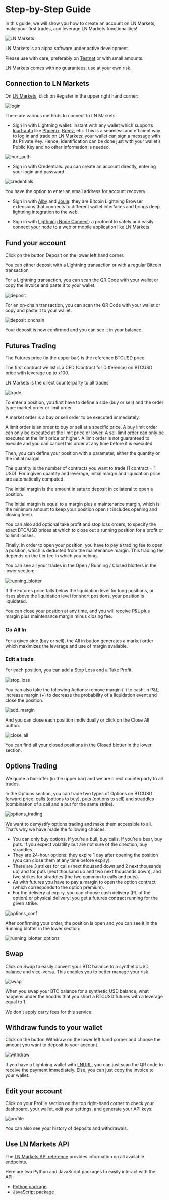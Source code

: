 # Step-by-Step Guide

In this guide, we will show you how to create an account on LN Markets, make your first trades, and leverage LN Markets functionalities!

<img :src="$withBase('/assets/lnm.png')" alt="LN Markets">

LN Markets is an alpha software under active development.

Please use with care, preferably on [Testnet](https://testnet.lnmarkets.com/) or with small amounts.

LN Markets comes with no guarantees, use at your own risk.

## Connection to LN Markets

On [LN Markets](https://lnmarkets.com/), click on Register in the upper right hand corner:

<img :src="$withBase('/assets/login.png')" alt="login">

There are various methods to connect to LN Markets:

- Sign in with Lightning wallet: instant with any wallet which supports [lnurl-auth](https://github.com/fiatjaf/awesome-lnurl#wallets) like [Phoenix](https://phoenix.acinq.co/), [Breez](https://breez.technology/), etc. This is a seamless and efficient way to log in and trade on LN Markets: your wallet can sign a message with its Private Key. Hence, identification can be done just with your wallet’s Public Key and no other information is needed.

<img :src="$withBase('/assets/lnurl_auth.png')" alt="lnurl_auth">

- Sign in with Credentials: you can create an account directly, entering your login and password.

<img :src="$withBase('/assets/credentials.png')" alt="credentials">

You have the option to enter an email address for account recovery.

- Sign in with [Alby](https://getalby.com/) and [Joule](https://lightningjoule.com/): they are Bitcoin Lightning Browser extensions that connects to different wallet interfaces and brings deep lightning integration to the web.

- Sign in with [Ligthning Node Connect](https://github.com/lightninglabs/lightning-node-connect): a protocol to safely and easily connect your node to a web or mobile application like LN Markets.

## Fund your account

Click on the button Deposit on the lower left hand corner.

You can either deposit with a Lightning transaction or with a regular Bitcoin transaction

For a Lightning transaction, you can scan the QR Code with your wallet or copy the invoice and paste it to your wallet.

<img :src="$withBase('/assets/deposit.png')" alt="deposit">

For an on-chain transaction, you can scan the QR Code with your wallet or copy and paste it to your wallet.

<img :src="$withBase('/assets/deposit_onchain.png')" alt="deposit_onchain">

Your deposit is now confirmed and you can see it in your balance.

<!-- <img :src="$withBase('/assets/depositqr.png')" alt="depositqr"> -->

## Futures Trading

The Futures price (in the upper bar) is the reference BTCUSD price. 

The first contract we list is a CFD (Contract for Difference) on BTCUSD price with leverage up to x100.

LN Markets is the direct counterparty to all trades

<img :src="$withBase('/assets/trade.png')" alt="trade">

To enter a position, you first have to define a side (buy or sell) and the order type: market order or limit order.

A market order is a buy or sell order to be executed immediately.

A limit order is an order to buy or sell at a specific price. A buy limit order can only be executed at the limit price or lower. A sell limit order can only be executed at the limit price or higher. A limit order is not guaranteed to execute and you can cancel this order at any time before it is executed.

Then, you can define your position with a parameter, either the quantity or the initial margin.

The quantity is the number of contracts you want to trade (1 contract = 1 USD). For a given quantity and leverage, initial margin and liquidation price are automatically computed.

The initial margin is the amount in sats to deposit in collateral to open a position.

The initial margin is equal to a margin plus a maintenance margin, which is the minimum amount to keep your position open (it includes opening and closing fees).

You can also add optional take profit and stop loss orders, to specify the exact BTC/USD prices at which to close out a running position for a profit or to limit losses.

Finally, in order to open your position, you have to pay a trading fee to open a position, which is deducted from the maintenance margin. This trading fee depends on the tier fee in which you belong. 

You can see all your trades in the Open / Running / Closed blotters in the lower section:

<img :src="$withBase('/assets/running_blotter.png')" alt="running_blotter">

If the Futures price falls below the liquidation level for long positions, or rises above the liquidation level for short positions, your position is liquidated.   

You can close your position at any time, and you will receive P&L plus margin plus maintenance margin minus closing fee. 

### Go All In

For a given side (buy or sell), the All in button generates a market order which maximizes the leverage and use of margin available.

### Edit a trade

For each position, you can add a Stop Loss and a Take Profit.

<img :src="$withBase('/assets/stop_loss.png')" alt="stop_loss">

You can also take the following Actions: remove margin (-) to cash-in P&L, increase margin (+) to decrease the probability of a liquidation event and close the position.

<img :src="$withBase('/assets/add_margin.png')" alt="add_margin">

And you can close each position imdividually or click on the Close All button.

<img :src="$withBase('/assets/close_all.png')" alt="close_all">

You can find all your closed positions in the Closed blotter in the lower section.

## Options Trading

We quote a bid-offer (in the upper bar) and we are direct counterparty to all trades.

In the Options section, you can trade two types of Options on BTCUSD forward price: calls (options to buy), puts (options to sell) and straddles (combination of a call and a put for the same strike).

<img :src="$withBase('/assets/options_trading.png')" alt="options_trading">

We want to demystify options trading and make them accessible to all. That’s why we have made the following choices:
- You can only buy options. If you’re a bull, buy calls. If you’re a bear, buy puts. If you expect volatility but are not sure of the direction, buy straddles.
- They are 24-hour options: they expire 1 day after opening the position (you can close them at any time before expiry).
- There are 3 strikes for calls (next thousand down and 2 next thousands up) and for puts (next thousand up and two next thousands down), and two strikes for straddles (the two common to calls and puts).
- As with futures you have to pay a margin to open the option contract (which corresponds to the option premium).
- For the delivery at expiry, you can choose cash delivery (PL of the option) or physical delivery: you get a futures contract running for the given strike.

<img :src="$withBase('/assets/options_conf.png')" alt="options_conf">

After confirming your order, the position is open and you can see it in the Running blotter in the lower section:

<img :src="$withBase('/assets/running_blotter_options.png')" alt="running_blotter_options">

## Swap

Click on Swap to easily convert your BTC balance to a synthetic USD balance and vice-versa. This enables you to better manage your risk.

<img :src="$withBase('/assets/swap.png')" alt="swap">

When you swap your BTC balance for a synthetic USD balance, what happens under the hood is that you short a BTCUSD futures with a leverage equal to 1.

We don't apply carry fees for this service.


## Withdraw funds to your wallet

Click on the button Withdraw on the lower left hand corner and choose the amount you want to deposit to your account.

<img :src="$withBase('/assets/withdraw.png')" alt="withdraw">

If you have a Lightning wallet with [LNURL](https://github.com/fiatjaf/awesome-lnurl#wallets), you can just scan the QR code to receive the payment immediately. Else, you can just copy the invoice to your wallet.

## Edit your account

Click on your Profile section on the top right-hand corner to check your dashboard, your wallet, edit your settings, and generate your API keys:

<img :src="$withBase('/assets/profile.png')" alt="profile">

You can also see your history of deposits and withdrawals.

## Use LN Markets API

The [LN Markets API reference](https://docs.lnmarkets.com/api/v2/) provides information on all available endpoints.

Here are two Python and JavaScript packages to easily interact with the API:
- [Python package](https://pypi.org/project/ln-markets/)
- [JavaScript package](https://www.npmjs.com/package/@ln-markets/api)
